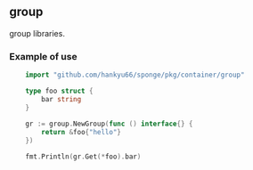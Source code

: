 ## group

group libraries.

### Example of use

```go
    import "github.com/hankyu66/sponge/pkg/container/group"

    type foo struct {
        bar string
    }
    
    gr := group.NewGroup(func () interface{} {
        return &foo{"hello"}
    })

	fmt.Println(gr.Get(*foo).bar)
```
